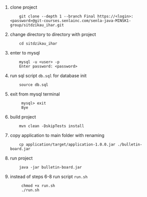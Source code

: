 1. clone project 

    ```
        git clone --depth 1 --branch Final https://<login>:<password>@git-courses.senlainc.com/senla-java-MINSK1-group/sitdzikau_ihar.git
    ```

1. change directory to directory with project 

    ```
        cd sitdzikau_ihar
    ```

1. enter to mysql 

    ```
        mysql -u <user> -p
        Enter password: <password>
    ```

1. run sql script `db.sql` for database init

    ```
        source db.sql
    ```
1. exit from mysql terminal
    
   ```
        mysql> exit
        Bye
   ```
1. build project 

    ```
        mvn clean -DskipTests install
    ```
   
1. copy application to main folder with renaming

    ```
        cp application/target/application-1.0.0.jar ./bulletin-board.jar
    ```
   
1. run project 

    ```
        java -jar bulletin-board.jar
    ```
   
1. instead of steps 6-8 run script `run.sh`

   ```
        chmod +x run.sh
        ./run.sh
   ```